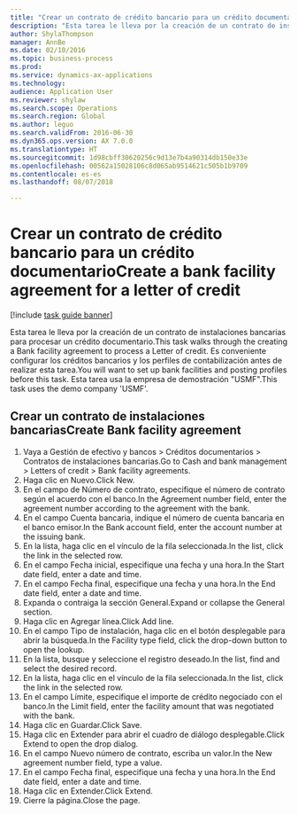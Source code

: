 ```yaml
--- 
title: "Crear un contrato de crédito bancario para un crédito documentario"
description: "Esta tarea le lleva por la creación de un contrato de instalaciones bancarias para procesar un crédito documentario."
author: ShylaThompson
manager: AnnBe
ms.date: 02/10/2016
ms.topic: business-process
ms.prod: 
ms.service: dynamics-ax-applications
ms.technology: 
audience: Application User
ms.reviewer: shylaw
ms.search.scope: Operations
ms.search.region: Global
ms.author: leguo
ms.search.validFrom: 2016-06-30
ms.dyn365.ops.version: AX 7.0.0
ms.translationtype: HT
ms.sourcegitcommit: 1d98cbff30620256c9d13e7b4a90314db150e33e
ms.openlocfilehash: 00562a15028106c8d065ab9514621c505b1b9709
ms.contentlocale: es-es
ms.lasthandoff: 08/07/2018

---
```

# <a name="create-a-bank-facility-agreement-for-a-letter-of-credit"></a><span data-ttu-id="f2b42-103">Crear un contrato de crédito bancario para un crédito documentario</span><span class="sxs-lookup"><span data-stu-id="f2b42-103">Create a bank facility agreement for a letter of credit</span></span>

[!include [task guide banner](../../includes/task-guide-banner.md)]

<span data-ttu-id="f2b42-104">Esta tarea le lleva por la creación de un contrato de instalaciones bancarias para procesar un crédito documentario.</span><span class="sxs-lookup"><span data-stu-id="f2b42-104">This task walks through the creating a Bank facility agreement to process a Letter of credit.</span></span> <span data-ttu-id="f2b42-105">Es conveniente configurar los créditos bancarios y los perfiles de contabilización antes de realizar esta tarea.</span><span class="sxs-lookup"><span data-stu-id="f2b42-105">You will want to set up bank facilities and posting profiles before this task.</span></span>  <span data-ttu-id="f2b42-106">Esta tarea usa la empresa de demostración "USMF".</span><span class="sxs-lookup"><span data-stu-id="f2b42-106">This task uses the demo company 'USMF'.</span></span>  


## <a name="create-bank-facility-agreement"></a><span data-ttu-id="f2b42-107">Crear un contrato de instalaciones bancarias</span><span class="sxs-lookup"><span data-stu-id="f2b42-107">Create Bank facility agreement</span></span>
1. <span data-ttu-id="f2b42-108">Vaya a Gestión de efectivo y bancos > Créditos documentarios > Contratos de instalaciones bancarias.</span><span class="sxs-lookup"><span data-stu-id="f2b42-108">Go to Cash and bank management > Letters of credit > Bank facility agreements.</span></span>
2. <span data-ttu-id="f2b42-109">Haga clic en Nuevo.</span><span class="sxs-lookup"><span data-stu-id="f2b42-109">Click New.</span></span>
3. <span data-ttu-id="f2b42-110">En el campo de Número de contrato, especifique el número de contrato según el acuerdo con el banco.</span><span class="sxs-lookup"><span data-stu-id="f2b42-110">In the Agreement number field, enter the agreement number according to the agreement with the bank.</span></span>
4. <span data-ttu-id="f2b42-111">En el campo Cuenta bancaria, indique el número de cuenta bancaria en el banco emisor.</span><span class="sxs-lookup"><span data-stu-id="f2b42-111">In the Bank account field, enter the account number at the issuing bank.</span></span>
5. <span data-ttu-id="f2b42-112">En la lista, haga clic en el vínculo de la fila seleccionada.</span><span class="sxs-lookup"><span data-stu-id="f2b42-112">In the list, click the link in the selected row.</span></span>
6. <span data-ttu-id="f2b42-113">En el campo Fecha inicial, especifique una fecha y una hora.</span><span class="sxs-lookup"><span data-stu-id="f2b42-113">In the Start date field, enter a date and time.</span></span>
7. <span data-ttu-id="f2b42-114">En el campo Fecha final, especifique una fecha y una hora.</span><span class="sxs-lookup"><span data-stu-id="f2b42-114">In the End date field, enter a date and time.</span></span>
8. <span data-ttu-id="f2b42-115">Expanda o contraiga la sección General.</span><span class="sxs-lookup"><span data-stu-id="f2b42-115">Expand or collapse the General section.</span></span>
9. <span data-ttu-id="f2b42-116">Haga clic en Agregar línea.</span><span class="sxs-lookup"><span data-stu-id="f2b42-116">Click Add line.</span></span>
10. <span data-ttu-id="f2b42-117">En el campo Tipo de instalación, haga clic en el botón desplegable para abrir la búsqueda.</span><span class="sxs-lookup"><span data-stu-id="f2b42-117">In the Facility type field, click the drop-down button to open the lookup.</span></span>
11. <span data-ttu-id="f2b42-118">En la lista, busque y seleccione el registro deseado.</span><span class="sxs-lookup"><span data-stu-id="f2b42-118">In the list, find and select the desired record.</span></span>
12. <span data-ttu-id="f2b42-119">En la lista, haga clic en el vínculo de la fila seleccionada.</span><span class="sxs-lookup"><span data-stu-id="f2b42-119">In the list, click the link in the selected row.</span></span>
13. <span data-ttu-id="f2b42-120">En el campo Límite, especifique el importe de crédito negociado con el banco.</span><span class="sxs-lookup"><span data-stu-id="f2b42-120">In the Limit field, enter the facility amount that was negotiated with the bank.</span></span>
14. <span data-ttu-id="f2b42-121">Haga clic en Guardar.</span><span class="sxs-lookup"><span data-stu-id="f2b42-121">Click Save.</span></span>
15. <span data-ttu-id="f2b42-122">Haga clic en Extender para abrir el cuadro de diálogo desplegable.</span><span class="sxs-lookup"><span data-stu-id="f2b42-122">Click Extend to open the drop dialog.</span></span>
16. <span data-ttu-id="f2b42-123">En el campo Nuevo número de contrato, escriba un valor.</span><span class="sxs-lookup"><span data-stu-id="f2b42-123">In the New agreement number field, type a value.</span></span>
17. <span data-ttu-id="f2b42-124">En el campo Fecha final, especifique una fecha y una hora.</span><span class="sxs-lookup"><span data-stu-id="f2b42-124">In the End date field, enter a date and time.</span></span>
18. <span data-ttu-id="f2b42-125">Haga clic en Extender.</span><span class="sxs-lookup"><span data-stu-id="f2b42-125">Click Extend.</span></span>
19. <span data-ttu-id="f2b42-126">Cierre la página.</span><span class="sxs-lookup"><span data-stu-id="f2b42-126">Close the page.</span></span>


